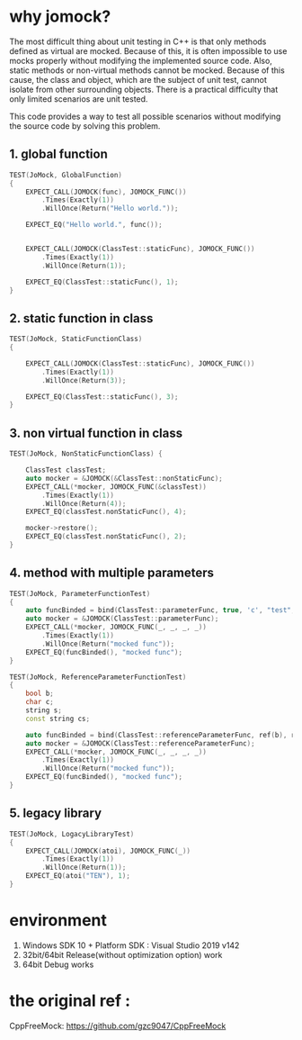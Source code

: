 # why jomock?
The most difficult thing about unit testing in C++ is that only methods defined as virtual are mocked.
Because of this, it is often impossible to use mocks properly without modifying the implemented source code.
Also, static methods or non-virtual methods cannot be mocked.
Because of this cause, the class and object, which are the subject of unit test, cannot isolate from other surrounding objects.
There is a practical difficulty that only limited scenarios are unit tested.

This code provides a way to test all possible scenarios without modifying the source code by solving this problem.

## 1. global function
```c++
TEST(JoMock, GlobalFunction) 
{
    EXPECT_CALL(JOMOCK(func), JOMOCK_FUNC())
        .Times(Exactly(1))
        .WillOnce(Return("Hello world."));

    EXPECT_EQ("Hello world.", func());    


    EXPECT_CALL(JOMOCK(ClassTest::staticFunc), JOMOCK_FUNC())
        .Times(Exactly(1))
        .WillOnce(Return(1));

    EXPECT_EQ(ClassTest::staticFunc(), 1);
}
```

## 2. static function in class
```c++
TEST(JoMock, StaticFunctionClass) 
{

    EXPECT_CALL(JOMOCK(ClassTest::staticFunc), JOMOCK_FUNC())
        .Times(Exactly(1))
        .WillOnce(Return(3));

    EXPECT_EQ(ClassTest::staticFunc(), 3);
}
```

## 3. non virtual function in class
```c++
TEST(JoMock, NonStaticFunctionClass) {

    ClassTest classTest;
    auto mocker = &JOMOCK(&ClassTest::nonStaticFunc);
    EXPECT_CALL(*mocker, JOMOCK_FUNC(&classTest))
        .Times(Exactly(1))
        .WillOnce(Return(4));
    EXPECT_EQ(classTest.nonStaticFunc(), 4);

    mocker->restore();
    EXPECT_EQ(classTest.nonStaticFunc(), 2);
}
```

## 4. method with multiple parameters
```c++
TEST(JoMock, ParameterFunctionTest)
{
    auto funcBinded = bind(ClassTest::parameterFunc, true, 'c', "test", "");
    auto mocker = &JOMOCK(ClassTest::parameterFunc);
    EXPECT_CALL(*mocker, JOMOCK_FUNC(_, _, _, _))
        .Times(Exactly(1))
        .WillOnce(Return("mocked func"));
    EXPECT_EQ(funcBinded(), "mocked func");
}

TEST(JoMock, ReferenceParameterFunctionTest)
{
    bool b;
    char c;
    string s;
    const string cs;

    auto funcBinded = bind(ClassTest::referenceParameterFunc, ref(b), ref(c), ref(s), ref(cs));
    auto mocker = &JOMOCK(ClassTest::referenceParameterFunc);
    EXPECT_CALL(*mocker, JOMOCK_FUNC(_, _, _, _))
        .Times(Exactly(1))
        .WillOnce(Return("mocked func"));
    EXPECT_EQ(funcBinded(), "mocked func");
}
```

## 5. legacy library 
```c++
TEST(JoMock, LogacyLibraryTest)
{
    EXPECT_CALL(JOMOCK(atoi), JOMOCK_FUNC(_))
        .Times(Exactly(1))
        .WillOnce(Return(1));
    EXPECT_EQ(atoi("TEN"), 1);
}
```

# environment
1. Windows SDK 10 + Platform SDK : Visual Studio 2019 v142
2. 32bit/64bit Release(without optimization option) work
3. 64bit Debug works

# the original ref : 
CppFreeMock: https://github.com/gzc9047/CppFreeMock
